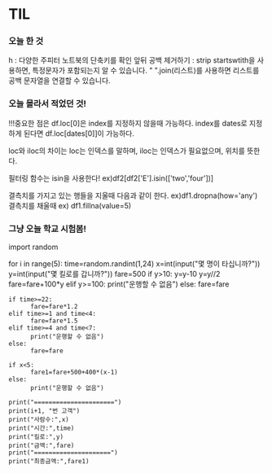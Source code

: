 # TIL

### 오늘 한 것 

h : 다양한 주피터 노트북의 단축키를 확인
앞뒤 공백 제거하기 : strip
startswtith을 사용하면, 특정문자가 포함되는지 알 수 있습니다.
" ".join(리스트)를 사용하면 리스트를 공백 문자열을 연결할 수 있습니다.

### 오늘 몰라서 적었던 것!

!!!중요한 점은 df.loc[0]은 index를 지정하지 않을때 가능하다.
index를 dates로 지정하게 된다면 df.loc[dates[0]]이 가능하다.

loc와 iloc의 차이는 loc는 인덱스를 말하며, iloc는 인덱스가 필요없으며, 위치를 뜻한다.

필터링 함수는 isin을 사용한다! ex)df2[df2['E'].isin(['two','four'])]

결측치를 가지고 있는 행들을 지울때 다음과 같이 한다. ex)df1.dropna(how='any')
결측치를 채울때 ex) df1.fillna(value=5)

### 그냥 오늘 학교 시험봄!

import random

for i in range(5):
    time=random.randint(1,24)
    x=int(input("몇 명이 타십니까?"))
    y=int(input("몇 킬로를 갑니까?"))
    fare=500
    if y>10:
          y=y-10
          y=y//2
          fare=fare+100*y
    elif y>=100:
          print("운행할 수 없음")
    else: 
          fare=fare
    
    if time>=22:
          fare=fare*1.2
    elif time>=1 and time<4:
          fare=fare*1.5
    elif time>=4 and time<7:
          print("운행할 수 없음")
    else: 
          fare=fare
    
    if x<5:
          fare1=fare+500+400*(x-1)
    else:
          print("운행할 수 없음")
          
    print("======================")
    print(i+1, "번 고객")
    print("사람수:",x)
    print("시간:",time)
    print("킬로:",y)
    print("금액:",fare)
    print("=====================")
    print("최종금액:",fare1)
